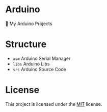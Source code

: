 # **Arduino**

🤖 My Arduino Projects

# Structure

- `asm` Arduino Serial Manager
- `libs` Arduino Libs
- `src` Arduino Source Code

# License

This project is licensed under the [MIT](./LICENSE) license.
